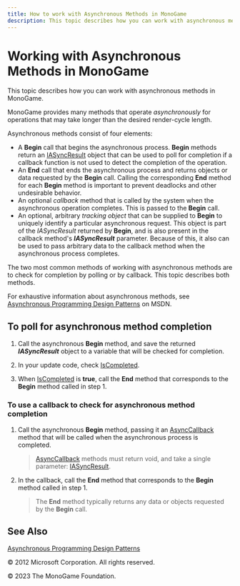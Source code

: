 ```yaml
---
title: How to work with Asynchronous Methods in MonoGame
description: This topic describes how you can work with asynchronous methods in MonoGame.
---
```


# Working with Asynchronous Methods in MonoGame

This topic describes how you can work with asynchronous methods in MonoGame.

MonoGame provides many methods that operate _asynchronously_ for operations that may take longer than the desired render-cycle length.

Asynchronous methods consist of four elements:

* A **Begin** call that begins the asynchronous process. **Begin** methods return an [IASyncResult](http://msdn.microsoft.com/en-us/library/system.iasyncresult.aspx) object that can be used to poll for completion if a callback function is not used to detect the completion of the operation.
* An **End** call that ends the asynchronous process and returns objects or data requested by the **Begin** call. Calling the corresponding **End** method for each **Begin** method is important to prevent deadlocks and other undesirable behavior.
* An optional _callback_ method that is called by the system when the asynchronous operation completes. This is passed to the **Begin** call.
* An optional, arbitrary _tracking object_ that can be supplied to **Begin** to uniquely identify a particular asynchronous request. This object is part of the _IASyncResult_ returned by **Begin**, and is also present in the callback method's _**IASyncResult**_ parameter. Because of this, it also can be used to pass arbitrary data to the callback method when the asynchronous process completes.

The two most common methods of working with asynchronous methods are to check for completion by polling or by callback. This topic describes both methods.

For exhaustive information about asynchronous methods, see [Asynchronous Programming Design Patterns](http://msdn.microsoft.com/library/ms228969.aspx) on MSDN.

## To poll for asynchronous method completion

1. Call the asynchronous **Begin** method, and save the returned _**IASyncResult**_ object to a variable that will be checked for completion.

2. In your update code, check [IsCompleted](http://msdn.microsoft.com/en-us/library/system.iasyncresult.iscompleted.aspx).

3. When [IsCompleted](http://msdn.microsoft.com/en-us/library/system.iasyncresult.iscompleted.aspx) is **true**, call the **End** method that corresponds to the **Begin** method called in step 1.

### To use a callback to check for asynchronous method completion

1. Call the asynchronous **Begin** method, passing it an [AsyncCallback](http://msdn.microsoft.com/en-us/library/system.asynccallback.aspx) method that will be called when the asynchronous process is completed.

    > [AsyncCallback](http://msdn.microsoft.com/en-us/library/system.asynccallback.aspx) methods must return void, and take a single parameter: [IASyncResult](http://msdn.microsoft.com/en-us/library/system.iasyncresult.aspx).

2. In the callback, call the **End** method that corresponds to the **Begin** method called in step 1.

    > The **End** method typically returns any data or objects requested by the **Begin** call.

## See Also

[Asynchronous Programming Design Patterns](http://msdn.microsoft.com/library/ms228969.aspx)  

© 2012 Microsoft Corporation. All rights reserved.  

© 2023 The MonoGame Foundation.
